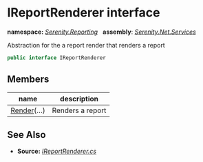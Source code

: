 # IReportRenderer interface
**namespace:** *[Serenity.Reporting](../README.md#serenity.reporting-namespace)*   **assembly**: *[Serenity.Net.Services](../README.md)*

Abstraction for the a report render that renders a report

```csharp
public interface IReportRenderer
```

## Members

| name | description |
| --- | --- |
| [Render](IReportRenderer/Render.md)(…) | Renders a report |

## See Also

* **Source:** *[IReportRenderer.cs](https://github.com/serenity-is/Serenity/blob/master/src/Serenity.Net.Services/Reporting/Rendering/IReportRenderer.cs)*